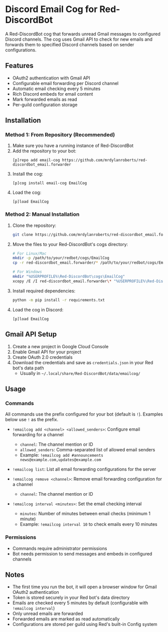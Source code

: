 # Discord Email Cog for Red-DiscordBot

A Red-DiscordBot cog that forwards unread Gmail messages to configured Discord channels. The cog uses Gmail API to check for new emails and forwards them to specified Discord channels based on sender configurations.

## Features

- OAuth2 authentication with Gmail API
- Configurable email forwarding per Discord channel
- Automatic email checking every 5 minutes
- Rich Discord embeds for email content
- Mark forwarded emails as read
- Per-guild configuration storage

## Installation

### Method 1: From Repository (Recommended)

1. Make sure you have a running instance of Red-DiscordBot
2. Add the repository to your bot:
   ```
   [p]repo add email-cog https://github.com/mrdylanroberts/red-discordbot_email.forwarder
   ```
3. Install the cog:
   ```
   [p]cog install email-cog EmailCog
   ```
4. Load the cog:
   ```
   [p]load EmailCog
   ```

### Method 2: Manual Installation

1. Clone the repository:
   ```bash
   git clone https://github.com/mrdylanroberts/red-discordbot_email.forwarder
   ```
2. Move the files to your Red-DiscordBot's cogs directory:
   ```bash
   # For Linux/Mac
   mkdir -p /path/to/your/redbot/cogs/EmailCog
   cp -r red-discordbot_email.forwarder/* /path/to/your/redbot/cogs/EmailCog/
   
   # For Windows
   mkdir "%USERPROFILE%\Red-DiscordBot\cogs\EmailCog"
   xcopy /E /I red-discordbot_email.forwarder\* "%USERPROFILE%\Red-DiscordBot\cogs\EmailCog\"
   ```
3. Install required dependencies:
   ```bash
   python -m pip install -r requirements.txt
   ```
4. Load the cog in Discord:
   ```
   [p]load EmailCog
   ```

## Gmail API Setup

1. Create a new project in Google Cloud Console
2. Enable Gmail API for your project
3. Create OAuth 2.0 credentials
4. Download the credentials and save as `credentials.json` in your Red bot's data path
   - Usually in `~/.local/share/Red-DiscordBot/data/emailcog/`

## Usage

### Commands

All commands use the prefix configured for your bot (default is `!`). Examples below use `!` as the prefix.

- `!emailcog add <channel> <allowed_senders>`: Configure email forwarding for a channel
  - `channel`: The channel mention or ID
  - `allowed_senders`: Comma-separated list of allowed email senders
  - Example: `!emailcog add #announcements news@example.com,updates@example.com`

- `!emailcog list`: List all email forwarding configurations for the server

- `!emailcog remove <channel>`: Remove email forwarding configuration for a channel
  - `channel`: The channel mention or ID

- `!emailcog interval <minutes>`: Set the email checking interval
  - `minutes`: Number of minutes between email checks (minimum 1 minute)
  - Example: `!emailcog interval 10` to check emails every 10 minutes

### Permissions

- Commands require administrator permissions
- Bot needs permission to send messages and embeds in configured channels

## Notes

- The first time you run the bot, it will open a browser window for Gmail OAuth2 authentication
- Token is stored securely in your Red bot's data directory
- Emails are checked every 5 minutes by default (configurable with `!emailcog interval`)
- Only unread emails are forwarded
- Forwarded emails are marked as read automatically
- Configurations are stored per guild using Red's built-in Config system
